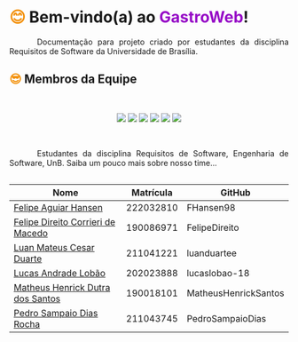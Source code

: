 # <h1><b> <span style="color: #F3910A;">😊</span> Bem-vindo(a) ao **<span style="color: #970BC7;"> GastroWeb</span>**! </h1></b>

<p style="text-indent: 50px;text-align: justify;">
Documentação para projeto criado por estudantes da disciplina Requisitos de Software da Universidade de Brasília.
</p>

## <h2><span style="color: #F3910A;">😎</span> Membros da Equipe </h2>

<br/>
<p align="center">
<a href="https://github.com/FHansen98"><img src="https://user-images.githubusercontent.com/89037018/270194491-b9c44f70-1fc8-4905-8a0f-ab458fd263de.png"/></a> <a href="https://github.com/FelipeDireito"><img src="https://user-images.githubusercontent.com/89037018/270799771-7b08f74b-b977-4bbd-96c7-cc54440e7cb5.png"/></a> <a href="https://github.com/luanduartee"><img src="https://user-images.githubusercontent.com/89037018/270194495-3fe3806c-a09a-4024-966a-8343607c0e97.png"/></a> <a href="https://github.com/lucaslobao-18"><img src="https://user-images.githubusercontent.com/89037018/270194496-d8383cef-ff50-4c8a-8cd3-32ecf6204492.png"/></a> <a href="https://github.com/MatheusHenrickSantos"><img src="https://user-images.githubusercontent.com/89037018/270194498-a90dd613-b2f5-461a-a8e9-7980e27dd75d.png"/></a> <a href="https://github.com/PedroSampaioDias"><img src="https://user-images.githubusercontent.com/89037018/270194499-fd6aeb9e-3a44-4543-a2b6-2b0af5dddc9a.png"/></a>
</p>
<br/>

<p style="text-indent: 50px;text-align: justify;">Estudantes da disciplina Requisitos de Software, Engenharia de Software, UnB. Saiba um pouco mais sobre nosso time...</p>

<div style="-webkit-display: flex;
       display: flex;
       -webkit-align-items: center;
       align-items: center;
       -webkit-justify-content: center;
       justify-content: center;">

<table>
<thead>
<tr>
<th>Nome</th>
<th>Matrícula</th>
<th>GitHub</th>
</tr>
</thead>
<tbody>
<tr>
<td><a href="https://github.com/FHansen98">Felipe Aguiar Hansen</a></td>
<td>222032810</td>
<td>FHansen98</td>
</tr>
<tr>
<td><a href="https://github.com/FelipeDireito">Felipe Direito Corrieri de Macedo</a></td>
<td>190086971</td>
<td>FelipeDireito</td>
</tr>
<tr>
<td><a href="https://github.com/luanduartee">Luan Mateus Cesar Duarte</a></td>
<td>211041221</td>
<td>luanduartee</td>
</tr>
<tr>
<td><a href="https://github.com/lucaslobao-18">Lucas Andrade Lobão</a></td>
<td>202023888</td>
<td>lucaslobao-18</td>
</tr>
<tr>
<td><a href="https://github.com/MatheusHenrickSantos">Matheus Henrick Dutra dos Santos</a></td>
<td>190018101</td>
<td>MatheusHenrickSantos</td>
</tr>
<tr>
<td><a href="https://github.com/PedroSampaioDias">Pedro Sampaio Dias Rocha</a></td>
<td>211043745</td>
<td>PedroSampaioDias</td>
</tr>
</tbody>
</table>
</div>
